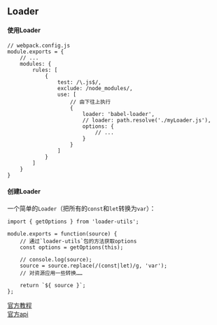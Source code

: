 ## Loader

#### 使用Loader

    // webpack.config.js
    module.exports = {
        // ...
        modules: {
            rules: [
                {
                    test: /\.js$/,
                    exclude: /node_modules/,
                    use: [
                        // 由下往上执行
                        {
                            loader: 'babel-loader',
                            // loader: path.resolve('./myLoader.js'),
                            options: {
                                // ...
                            }
                        }
                    ]
                }
            ]
        }
    }

#### 创建Loader

一个简单的`Loader`（把所有的`const`和`let`转换为`var`）：  

    import { getOptions } from 'loader-utils';

    module.exports = function(source) {
        // 通过`loader-utils`包的方法获取options
        const options = getOptions(this);

        // console.log(source);
        source = source.replace(/(const|let)/g, 'var');
        // 对资源应用一些转换……

        return `${ source }`;
    };

[官方教程](https://webpack.js.org/contribute/writing-a-loader/)  
[官方api](https://webpack.js.org/api/loaders/)
